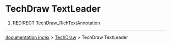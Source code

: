 # TechDraw TextLeader
1.  REDIRECT [TechDraw\_RichTextAnnotation](TechDraw_RichTextAnnotation.md)

---
[documentation index](../README.md) > [TechDraw](TechDraw_Workbench.md) > TechDraw TextLeader
